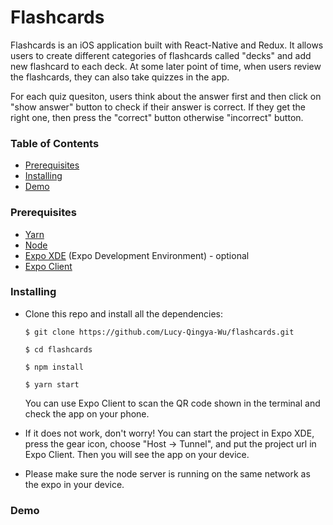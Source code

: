 # Flashcards

Flashcards is an iOS application built with React-Native and Redux. It allows users to create different categories of flashcards called "decks" and add new flashcard to each deck. At some later point of time, when users review the flashcards, they can also take quizzes in the app.


For each quiz quesiton, users think about the answer first and then click on "show answer" button to check if their answer is correct. If they get the right one, then press the "correct" button otherwise "incorrect" button.

### Table of Contents
* [Prerequisites](#prerequisites)
* [Installing](#installing)
* [Demo](#demo)

### Prerequisites

* [Yarn](https://www.npmjs.com/package/yarn)
* [Node](https://nodejs.org/en/)
* [Expo XDE](https://docs.expo.io/versions/latest/introduction/installation.html) (Expo Development Environment) - optional
* [Expo Client](https://itunes.apple.com/us/app/expo-client/id982107779?mt=8)



### Installing

* Clone this repo and install all the dependencies:

	```
	$ git clone https://github.com/Lucy-Qingya-Wu/flashcards.git

	$ cd flashcards

	$ npm install

	$ yarn start

	```

  You can use Expo Client to scan the QR code shown in the terminal and check the app on your phone.



* If it does not work, don't worry! You can start the project in Expo XDE, press the gear icon, choose "Host -> Tunnel", and put the project url in Expo Client. Then you will see the app on your device.

* Please make sure the node server is running on the same network as the expo in your device.





### Demo



